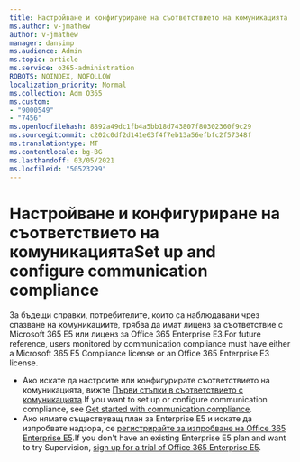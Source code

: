 ```yaml
---
title: Настройване и конфигуриране на съответствието на комуникацията
ms.author: v-jmathew
author: v-jmathew
manager: dansimp
ms.audience: Admin
ms.topic: article
ms.service: o365-administration
ROBOTS: NOINDEX, NOFOLLOW
localization_priority: Normal
ms.collection: Adm_O365
ms.custom:
- "9000549"
- "7456"
ms.openlocfilehash: 8892a49dc1fb4a5bb18d743807f80302360f9c29
ms.sourcegitcommit: c202c0df2d141e63f4f7eb13a56efbfc2f57348f
ms.translationtype: MT
ms.contentlocale: bg-BG
ms.lasthandoff: 03/05/2021
ms.locfileid: "50523299"
---
```

# <a name="set-up-and-configure-communication-compliance"></a><span data-ttu-id="2cba3-102">Настройване и конфигуриране на съответствието на комуникацията</span><span class="sxs-lookup"><span data-stu-id="2cba3-102">Set up and configure communication compliance</span></span>

<span data-ttu-id="2cba3-103">За бъдещи справки, потребителите, които са наблюдавани чрез спазване на комуникациите, трябва да имат лиценз за съответствие с Microsoft 365 E5 или лиценз за Office 365 Enterprise E3.</span><span class="sxs-lookup"><span data-stu-id="2cba3-103">For future reference, users monitored by communication compliance must have either a Microsoft 365 E5 Compliance license or an Office 365 Enterprise E3 license.</span></span>

* <span data-ttu-id="2cba3-104">Ако искате да настроите или конфигурирате съответствието на комуникацията, вижте [Първи стъпки в съответствието с комуникацията](https://go.microsoft.com/fwlink/?linkid=2111549).</span><span class="sxs-lookup"><span data-stu-id="2cba3-104">If you want to set up or configure communication compliance, see [Get started with communication compliance](https://go.microsoft.com/fwlink/?linkid=2111549).</span></span>
* <span data-ttu-id="2cba3-105">Ако нямате съществуващ план за Enterprise E5 и искате да изпробвате надзора, се [регистрирайте за изпробване на Office 365 Enterprise E5](https://go.microsoft.com/fwlink/p/?LinkID=698279).</span><span class="sxs-lookup"><span data-stu-id="2cba3-105">If you don't have an existing Enterprise E5 plan and want to try Supervision, [sign up for a trial of Office 365 Enterprise E5](https://go.microsoft.com/fwlink/p/?LinkID=698279).</span></span>
